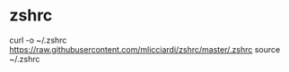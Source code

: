 # zshrc
curl -o ~/.zshrc https://raw.githubusercontent.com/mlicciardi/zshrc/master/.zshrc
source ~/.zshrc
